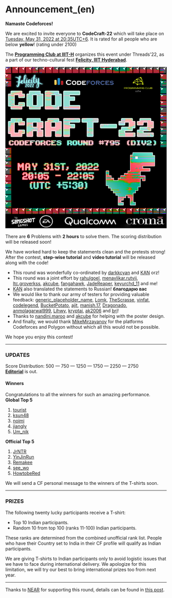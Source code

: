 # Announcement_(en)

**Namaste Codeforces!**

We are excited to invite everyone to **CodeCraft-22** which will take place on [Tuesday, May 31, 2022 at 20:35UTC+6](https://codeforces.com/https://www.timeanddate.com/worldclock/fixedtime.html?day=31&month=5&year=2022&hour=17&min=35&sec=0&p1=166). It is rated for all people who are below **yellow**! (rating under 2100)

The [**Programming Club at IIIT-H**](https://codeforces.com/https://iiit-programming-club.github.io/) organizes this event under Threads'22, as a part of our techno-cultural fest [**Felicity, IIIT Hyderabad**](https://codeforces.com/http://felicity.iiit.ac.in).

![](images/917ba5fc64144c1effe15bd932cfb39dab2f7fda.png)

There are **6** Problems with **2 hours** to solve them. The scoring distribution will be released soon!

We have worked hard to keep the statements clean and the pretests strong! After the contest, **step-wise tutorial** and **video tutorial** will be released along with the code!

 * This round was wonderfully co-ordinated by [darkkcyan](https://codeforces.com/profile/darkkcyan "Grandmaster darkkcyan") and [KAN](https://codeforces.com/profile/KAN "Legendary Grandmaster KAN") orz!
* This round was a joint effort by [rahulgoel](https://codeforces.com/profile/rahulgoel "Expert rahulgoel"), [menavlikar.rutvij](https://codeforces.com/profile/menavlikar.rutvij "Expert menavlikar.rutvij"), [ltc.groverkss](https://codeforces.com/profile/ltc.groverkss "Master ltc.groverkss"), [akcube](https://codeforces.com/profile/akcube "Expert akcube"), [fangahawk](https://codeforces.com/profile/fangahawk "Candidate Master fangahawk"), [JadeReaper](https://codeforces.com/profile/JadeReaper "Expert JadeReaper"), [keyurchd_11](https://codeforces.com/profile/keyurchd_11 "Candidate Master keyurchd_11") and me!
* [KAN](https://codeforces.com/profile/KAN "Legendary Grandmaster KAN") also translated the statements to Russian! **благодарю вас**
* We would like to thank our army of testers for providing valuable feedback: [generic_placeholder_name](https://codeforces.com/profile/generic_placeholder_name "Grandmaster generic_placeholder_name"), [Lomk](https://codeforces.com/profile/Lomk "Grandmaster Lomk"), [TheScrasse](https://codeforces.com/profile/TheScrasse "Grandmaster TheScrasse"), [vinfat](https://codeforces.com/profile/vinfat "Master vinfat"), [codelegend](https://codeforces.com/profile/codelegend "International Master codelegend"), [BucketPotato](https://codeforces.com/profile/BucketPotato "Master BucketPotato"), [ajit](https://codeforces.com/profile/ajit "Master ajit"), [manish.17](https://codeforces.com/profile/manish.17 "Master manish.17"), [Dragonado](https://codeforces.com/profile/Dragonado "Candidate Master Dragonado"), [anmolagarwal999](https://codeforces.com/profile/anmolagarwal999 "Expert anmolagarwal999"), [Lihwy](https://codeforces.com/profile/Lihwy "Expert Lihwy"), [kryptai](https://codeforces.com/profile/kryptai "Expert kryptai"), [ak2006](https://codeforces.com/profile/ak2006 "Specialist ak2006") and [brj](https://codeforces.com/profile/brj "Specialist brj")!
* Thanks to [nandini.maroo](https://codeforces.com/profile/nandini.maroo "Newbie nandini.maroo") and [akcube](https://codeforces.com/profile/akcube "Expert akcube") for helping with the poster design.
* And finally, we would thank [MikeMirzayanov](https://codeforces.com/profile/MikeMirzayanov "Headquarters, MikeMirzayanov") for the platforms Codeforces and Polygon without which all this would not be possible.

We hope you enjoy this contest!

 

---

### UPDATES

Score Distribution: 500 — 750 — 1250 — 1750 — 2250 — 2750  
[**Editorial**](Tutorial_(en).md) is out.

#### Winners

Congratulations to all the winners for such an amazing performance.  
**Global Top 5**  
1. [tourist](https://codeforces.com/profile/tourist "Legendary Grandmaster tourist")  
2. [ksun48](https://codeforces.com/profile/ksun48 "Legendary Grandmaster ksun48")  
3. [noimi](https://codeforces.com/profile/noimi "International Grandmaster noimi")  
4. [jiangly](https://codeforces.com/profile/jiangly "Legendary Grandmaster jiangly")  
5. [Um_nik](https://codeforces.com/profile/Um_nik "Legendary Grandmaster Um_nik") 

**Official Top 5**  
1. [JrNTR](https://codeforces.com/profile/JrNTR "Expert JrNTR")  
2. [YinJinRun](https://codeforces.com/profile/YinJinRun "Master YinJinRun")  
3. [Remakee](https://codeforces.com/profile/Remakee "Newbie Remakee")  
4. [see_wo](https://codeforces.com/profile/see_wo "Master see_wo")  
5. [HowtobeRed](https://codeforces.com/profile/HowtobeRed "Specialist HowtobeRed") 

We will send a CF personal message to the winners of the T-shirts soon.

 

---

### PRIZES

The following twenty lucky participants receive a T-shirt:

 * Top 10 Indian participants.
* Random 10 from top 100 (ranks 11-100) Indian participants.

These ranks are determined from the combined unofficial rank list. People who have their Country set to India in their CF profile will qualify as Indian participants. 

We are giving T-shirts to Indian participants only to avoid logistic issues that we have to face during international delivery. We apologize for this limitation, we will try our best to bring international prizes too from next year. 

 

---

Thanks to [NEAR](https://codeforces.com/https://near.org/) for supporting this round, details can be found in [this post](https://codeforces.com/blog/entry/101398).

